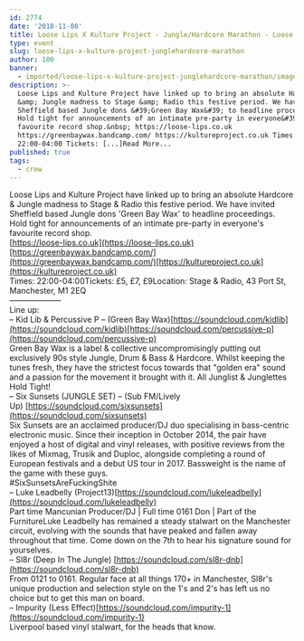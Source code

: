 ```yaml
---
id: 2774
date: '2018-11-08'
title: Loose Lips X Kulture Project - Jungle/Hardcore Marathon - Loose Lips
type: event
slug: loose-lips-x-kulture-project-junglehardcore-marathon
author: 100
banner:
  - imported/loose-lips-x-kulture-project-junglehardcore-marathon/image2774.jpeg
description: >-
  Loose Lips and Kulture Project have linked up to bring an absolute Hardcore
  &amp; Jungle madness to Stage &amp; Radio this festive period. We have invited
  Sheffield based Jungle dons &#39;Green Bay Wax&#39; to headline proceedings.
  Hold tight for announcements of an intimate pre-party in everyone&#39;s
  favourite record shop.&nbsp; https://loose-lips.co.uk
  https://greenbaywax.bandcamp.com/ https://kultureproject.co.uk Times:
  22:00-04:00 Tickets: [...]Read More...
published: true
tags:
  - crew
---
```

Loose Lips and Kulture Project have linked up to bring an absolute Hardcore & Jungle madness to Stage & Radio this festive period. We have invited Sheffield based Jungle dons 'Green Bay Wax' to headline proceedings. Hold tight for announcements of an intimate pre-party in everyone's favourite record shop.   
[https://loose-lips.co.uk](https://loose-lips.co.uk)[https://greenbaywax.bandcamp.com/](https://greenbaywax.bandcamp.com/)[https://kultureproject.co.uk](https://kultureproject.co.uk)  
Times: 22:00-04:00Tickets: £5, £7, £9Location: Stage & Radio, 43 Port St, Manchester, M1 2EQ  
——————–  
Line up:  
– Kid Lib & Percussive P – (Green Bay Wax)[https://soundcloud.com/kidlib](https://soundcloud.com/kidlib)[https://soundcloud.com/percussive-p](https://soundcloud.com/percussive-p)  
Green Bay Wax is a label & collective uncompromisingly putting out exclusively 90s style Jungle, Drum & Bass & Hardcore. Whilst keeping the tunes fresh, they have the strictest focus towards that "golden era" sound and a passion for the movement it brought with it. All Junglist & Junglettes Hold Tight!   
– Six Sunsets (JUNGLE SET) – (Sub FM/Lively Up) [https://soundcloud.com/sixsunsets](https://soundcloud.com/sixsunsets)  
Six Sunsets are an acclaimed producer/DJ duo specialising in bass-centric electronic music. Since their inception in October 2014, the pair have enjoyed a host of digital and vinyl releases, with positive reviews from the likes of Mixmag, Trusik and Duploc, alongside completing a round of European festivals and a debut US tour in 2017. Bassweight is the name of the game with these guys.  
#SixSunsetsAreFuckingShite  
– Luke Leadbelly (Project13)[https://soundcloud.com/lukeleadbelly](https://soundcloud.com/lukeleadbelly)  
Part time Mancunian Producer/DJ | Full time 0161 Don | Part of the FurnitureLuke Leadbelly has remained a steady stalwart on the Manchester circuit, evolving with the sounds that have peaked and fallen away throughout that time. Come down on the 7th to hear his signature sound for yourselves.  
– Sl8r (Deep In The Jungle) [https://soundcloud.com/sl8r-dnb](https://soundcloud.com/sl8r-dnb)  
From 0121 to 0161. Regular face at all things 170+ in Manchester, Sl8r's unique production and selection style on the 1's and 2's has left us no choice but to get this man on board.  
– Impurity (Less Effect)[https://soundcloud.com/impurity-1](https://soundcloud.com/impurity-1)  
Liverpool based vinyl stalwart, for the heads that know.